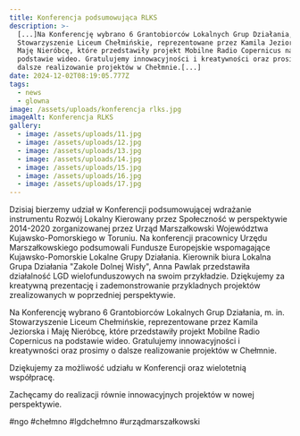 ```yaml
---
title: Konferencja podsumowująca RLKS
description: >-
  [...]Na Konferencję wybrano 6 Grantobiorców Lokalnych Grup Działania, m. in.
  Stowarzyszenie Liceum Chełmińskie, reprezentowane przez Kamila Jeziorska i
  Maję Nieróbcę, które przedstawiły projekt Mobilne Radio Copernicus na
  podstawie wideo. Gratulujemy innowacyjności i kreatywności oraz prosimy o
  dalsze realizowanie projektów w Chełmnie.[...]
date: 2024-12-02T08:19:05.777Z
tags:
  - news
  - glowna
image: /assets/uploads/konferencja rlks.jpg
imageAlt: Konferencja RLKS
gallery:
  - image: /assets/uploads/11.jpg
  - image: /assets/uploads/12.jpg
  - image: /assets/uploads/13.jpg
  - image: /assets/uploads/14.jpg
  - image: /assets/uploads/15.jpg
  - image: /assets/uploads/16.jpg
  - image: /assets/uploads/17.jpg
---
```

Dzisiaj bierzemy udział w Konferencji podsumowującej wdrażanie instrumentu Rozwój Lokalny Kierowany przez Społeczność w perspektywie 2014-2020 zorganizowanej przez Urząd Marszałkowski Województwa Kujawsko-Pomorskiego w Toruniu. Na konferencji pracownicy Urzędu Marszałkowskiego podsumowali Fundusze Europejskie wspomagające Kujawsko-Pomorskie Lokalne Grupy Działania. Kierownik biura Lokalna Grupa Działania "Zakole Dolnej Wisły", Anna Pawlak przedstawiła działalność LGD wielofunduszowych na swoim przykładzie. Dziękujemy za kreatywną prezentację i zademonstrowanie przykladnych projektów zrealizowanych  w poprzedniej perspektywie.

Na Konferencję wybrano 6 Grantobiorców Lokalnych Grup Działania, m. in. Stowarzyszenie Liceum Chełmińskie, reprezentowane przez Kamila Jeziorska i Maję Nieróbcę, które przedstawiły projekt Mobilne Radio Copernicus na podstawie wideo. Gratulujemy innowacyjności i kreatywności oraz prosimy o dalsze realizowanie projektów w Chełmnie.

Dziękujemy za możliwość udziału w Konferencji oraz wielotetnią współpracę. 

Zachęcamy  do realizacji równie innowacyjnych projektów w nowej perspektywie.

\#ngo #chełmno #lgdchełmno #urządmarszałkowski

